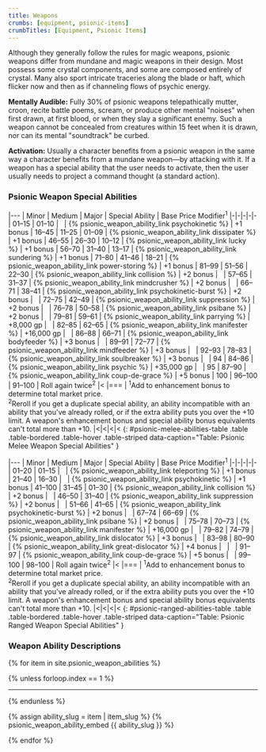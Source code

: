 ```yaml
---
title: Weapons
crumbs: [equipment, psionic-items]
crumbTitles: [Equipment, Psionic Items]
---
```


Although they generally follow the rules for magic weapons, psionic weapons differ from mundane and magic weapons in their design. Most possess some crystal components, and some are composed entirely of crystal. Many also sport intricate traceries along the blade or haft, which flicker now and then as if channeling flows of psychic energy.

**Mentally Audible:** Fully 30% of psionic weapons telepathically mutter, croon, recite battle poems, scream, or produce other mental "noises" when first drawn, at first blood, or when they slay a significant enemy. Such a weapon cannot be concealed from creatures within 15 feet when it is drawn, nor can its mental "soundtrack" be curbed.

**Activation:** Usually a character benefits from a psionic weapon in the same way a character benefits from a mundane weapon—by attacking with it. If a weapon has a special ability that the user needs to activate, then the user usually needs to project a command thought (a standard action).

### Psionic Weapon Special Abilities

|---
| Minor | Medium | Major | Special Ability | Base Price Modifier<sup>1</sup>
|-|-|-|-|-
| 01–15 | 01–10 | &nbsp; | {% psionic_weapon_ability_link psychokinetic %} | +1 bonus
| 16–45 | 11–25 | 01–09 | {% psionic_weapon_ability_link dissipater %} | +1 bonus
| 46–55 | 26–30 | 10–12 | {% psionic_weapon_ability_link lucky %} | +1 bonus
| 56–70 | 31–40 | 13–17 | {% psionic_weapon_ability_link sundering %} | +1 bonus
| 71–80 | 41–46 | 18–21 | {% psionic_weapon_ability_link power-storing %} | +1 bonus
| 81–99 | 51–56 | 22–30 | {% psionic_weapon_ability_link collision %} | +2 bonus
| &nbsp; | 57–65 | 31–37 | {% psionic_weapon_ability_link mindcrusher %} | +2 bonus
| &nbsp; | 66–71 | 38–41 | {% psionic_weapon_ability_link psychokinetic-burst %} | +2 bonus
| &nbsp; | 72–75 | 42–49 | {% psionic_weapon_ability_link suppression %} | +2 bonus
| &nbsp; | 76–78 | 50–58 | {% psionic_weapon_ability_link psibane %} | +2 bonus
| &nbsp; | 79–81 | 59–61 | {% psionic_weapon_ability_link parrying %} | +8,000 gp
| &nbsp; | 82–85 | 62–65 | {% psionic_weapon_ability_link manifester %} | +16,000 gp
| &nbsp; | 86–88 | 66–71 | {% psionic_weapon_ability_link bodyfeeder %} | +3 bonus
| &nbsp; | 89–91 | 72–77 | {% psionic_weapon_ability_link mindfeeder %} | +3 bonus
| &nbsp; | 92–93 | 78–83 | {% psionic_weapon_ability_link soulbreaker %} | +3 bonus
| &nbsp; | 94 | 84–86 | {% psionic_weapon_ability_link psychic %} | +35,000 gp
| &nbsp; | 95 | 87–90 | {% psionic_weapon_ability_link coup-de-grace %} | +5 bonus
| 100 | 96–100 | 91–100 | Roll again twice<sup>2</sup> |<
|===
| <sup>1</sup>Add to enhancement bonus to determine total market price.<br><sup>2</sup>Reroll if you get a duplicate special ability, an ability incompatible with an ability that you've already rolled, or if the extra ability puts you over the +10 limit. A weapon's enhancement bonus and special ability bonus equivalents can't total more than +10. |<|<|<|<
{: #psionic-melee-abilities-table .table .table-bordered .table-hover .table-striped data-caption="Table: Psionic Melee Weapon Special Abilities" }

|---
| Minor | Medium | Major | Special Ability | Base Price Modifier<sup>1</sup>
|-|-|-|-|-
| 01–20 | 01–15 | &nbsp; | {% psionic_weapon_ability_link teleporting %} | +1 bonus
| 21–40 | 16–30 | &nbsp; | {% psionic_weapon_ability_link psychokinetic %} | +1 bonus
| 41–100 | 31–45 | 01–30 | {% psionic_weapon_ability_link collision %} | +2 bonus
| &nbsp; | 46–50 | 31–40 | {% psionic_weapon_ability_link suppression %} | +2 bonus
| &nbsp; | 51–66 | 41–65 | {% psionic_weapon_ability_link psychokinetic-burst %} | +2 bonus
| &nbsp; | 67–74 | 66–69 | {% psionic_weapon_ability_link psibane %} | +2 bonus
| &nbsp; | 75–78 | 70–73 | {% psionic_weapon_ability_link manifester %} | +16,000 gp
| &nbsp; | 79–82 | 74–79 | {% psionic_weapon_ability_link dislocator %} | +3 bonus
| &nbsp; | 83–98 | 80–90 | {% psionic_weapon_ability_link great-dislocator %} | +4 bonus
| &nbsp; | &nbsp; | 91–97 | {% psionic_weapon_ability_link coup-de-grace %} | +5 bonus
| &nbsp; | 99–100 | 98–100 | Roll again twice<sup>2</sup> |<
|===
| <sup>1</sup>Add to enhancement bonus to determine total market price.<br><sup>2</sup>Reroll if you get a duplicate special ability, an ability incompatible with an ability that you've already rolled, or if the extra ability puts you over the +10 limit. A weapon's enhancement bonus and special ability bonus equivalents can't total more than +10. |<|<|<|<
{: #psionic-ranged-abilities-table .table .table-bordered .table-hover .table-striped data-caption="Table: Psionic Ranged Weapon Special Abilities" }

### Weapon Ability Descriptions

{% for item in site.psionic_weapon_abilities %}

{% unless forloop.index == 1 %}
* * *
{% endunless %}

{% assign ability_slug = item | item_slug %}
{% psionic_weapon_ability_embed {{ ability_slug }} %}

{% endfor %}